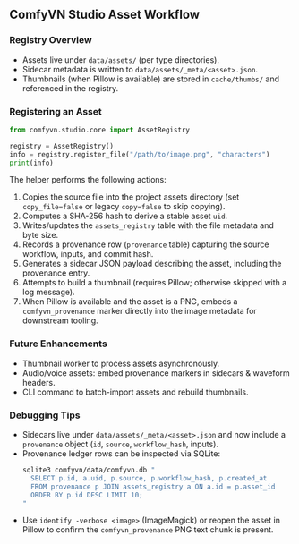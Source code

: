 ## ComfyVN Studio Asset Workflow

### Registry Overview

- Assets live under `data/assets/` (per type directories).
- Sidecar metadata is written to `data/assets/_meta/<asset>.json`.
- Thumbnails (when Pillow is available) are stored in `cache/thumbs/` and referenced in the registry.

### Registering an Asset

```python
from comfyvn.studio.core import AssetRegistry

registry = AssetRegistry()
info = registry.register_file("/path/to/image.png", "characters")
print(info)
```

The helper performs the following actions:
1. Copies the source file into the project assets directory (set `copy_file=false` or legacy `copy=false` to skip copying).
2. Computes a SHA-256 hash to derive a stable asset `uid`.
3. Writes/updates the `assets_registry` table with the file metadata and byte size.
4. Records a provenance row (`provenance` table) capturing the source workflow, inputs, and commit hash.
5. Generates a sidecar JSON payload describing the asset, including the provenance entry.
6. Attempts to build a thumbnail (requires Pillow; otherwise skipped with a log message).
7. When Pillow is available and the asset is a PNG, embeds a `comfyvn_provenance` marker directly into the image metadata for downstream tooling.

### Future Enhancements

- Thumbnail worker to process assets asynchronously.
- Audio/voice assets: embed provenance markers in sidecars & waveform headers.
- CLI command to batch-import assets and rebuild thumbnails.

### Debugging Tips

- Sidecars live under `data/assets/_meta/<asset>.json` and now include a `provenance` object (`id`, `source`, `workflow_hash`, inputs).
- Provenance ledger rows can be inspected via SQLite:
  ```bash
  sqlite3 comfyvn/data/comfyvn.db "
    SELECT p.id, a.uid, p.source, p.workflow_hash, p.created_at
    FROM provenance p JOIN assets_registry a ON a.id = p.asset_id
    ORDER BY p.id DESC LIMIT 10;
  "
  ```
- Use `identify -verbose <image>` (ImageMagick) or reopen the asset in Pillow to confirm the `comfyvn_provenance` PNG text chunk is present.

